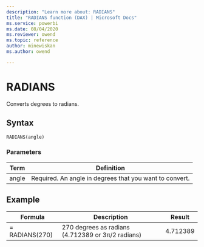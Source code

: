 ```yaml
---
description: "Learn more about: RADIANS"
title: "RADIANS function (DAX) | Microsoft Docs"
ms.service: powerbi 
ms.date: 08/04/2020
ms.reviewer: owend
ms.topic: reference
author: minewiskan
ms.author: owend

---
```

# RADIANS

Converts degrees to radians.  
  
## Syntax  
  
```dax
RADIANS(angle)  
```
  
### Parameters  
  
|Term|Definition|  
|--------|--------------|  
|angle|Required. An angle in degrees that you want to convert.|  
  
## Example  
  
|Formula|Description|Result|  
|-----------|---------------|----------|  
|= RADIANS(270)|270 degrees as radians (4.712389 or 3π/2 radians)|4.712389|  
